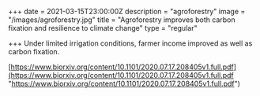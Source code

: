 +++
date = 2021-03-15T23:00:00Z
description = "agroforestry"
image = "/images/agroforestry.jpg"
title = "Agroforestry improves both carbon fixation and resilience to climate change"
type = "regular"

+++
Under limited irrigation conditions, farmer income improved as well as carbon fixation.

[https://www.biorxiv.org/content/10.1101/2020.07.17.208405v1.full.pdf](https://www.biorxiv.org/content/10.1101/2020.07.17.208405v1.full.pdf "https://www.biorxiv.org/content/10.1101/2020.07.17.208405v1.full.pdf")